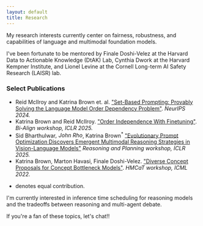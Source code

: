 ```yaml
---
layout: default
title: Research
---
```


My research interests currently center on fairness, robustness, and capabilities of language and multimodal foundation models. 

I've been fortunate to be mentored by Finale Doshi-Velez at the Harvard Data to Actionable Knowledge (DtAK) Lab, Cynthia Dwork at the Harvard Kempner Institute, and Lionel Levine at the Cornell Long-term AI Safety Research (LAISR) lab. 

### Select Publications
- Reid McIlroy and Katrina Brown et. al. ["Set-Based Prompting: Provably Solving the Language Model Order Dependency Problem"](https://arxiv.org/abs/2406.03919). *NeurIPS 2024.*
- Katrina Brown and Reid McIlroy. ["Order Independence With Finetuning"](https://openreview.net/pdf?id=08E6XX0Yen). *Bi-Align workshop, ICLR 2025.*
- Sid Bharthulwar<sup>*</sup>, John Rho<sup>*</sup>, Katrina Brown<sup>*</sup> ["Evolutionary Prompt Optimization Discovers Emergent Multimodal Reasoning Strategies in Vision-Language Models"](https://openreview.net/pdf?id=u8BO0NFF21) *Reasoning and Planning workshop, ICLR 2025.*
- Katrina Brown, Marton Havasi, Finale Doshi-Velez. ["Diverse Concept Proposals for Concept Bottleneck Models"](https://arxiv.org/pdf/2412.18059). *HMCaT workshop, ICML 2022.*

* denotes equal contribution. 

I'm currently interested in inference time scheduling for reasoning models and the tradeoffs between reasoning and multi-agent debate. 

If you're a fan of these topics, let's chat!!
